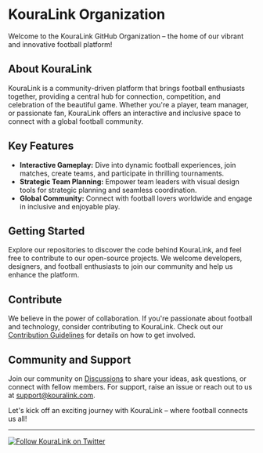 # KouraLink Organization

Welcome to the KouraLink GitHub Organization – the home of our vibrant and innovative football platform!

## About KouraLink

KouraLink is a community-driven platform that brings football enthusiasts together, providing a central hub for connection, competition, and celebration of the beautiful game. Whether you're a player, team manager, or passionate fan, KouraLink offers an interactive and inclusive space to connect with a global football community.

## Key Features

- **Interactive Gameplay:** Dive into dynamic football experiences, join matches, create teams, and participate in thrilling tournaments.
- **Strategic Team Planning:** Empower team leaders with visual design tools for strategic planning and seamless coordination.
- **Global Community:** Connect with football lovers worldwide and engage in inclusive and enjoyable play.

## Getting Started

Explore our repositories to discover the code behind KouraLink, and feel free to contribute to our open-source projects. We welcome developers, designers, and football enthusiasts to join our community and help us enhance the platform.

## Contribute

We believe in the power of collaboration. If you're passionate about football and technology, consider contributing to KouraLink. Check out our [Contribution Guidelines](CONTRIBUTING.md) for details on how to get involved.

## Community and Support

Join our community on [Discussions](https://github.com/KouraLink/KouraLink/discussions) to share your ideas, ask questions, or connect with fellow members. For support, raise an issue or reach out to us at [support@kouralink.com](mailto:support@kouralink.com).

Let's kick off an exciting journey with KouraLink – where football connects us all!

---

[![Follow KouraLink on Twitter](https://img.shields.io/twitter/follow/KouraLink?label=Follow%20%40KouraLink&style=social)](https://twitter.com/KouraLink)
